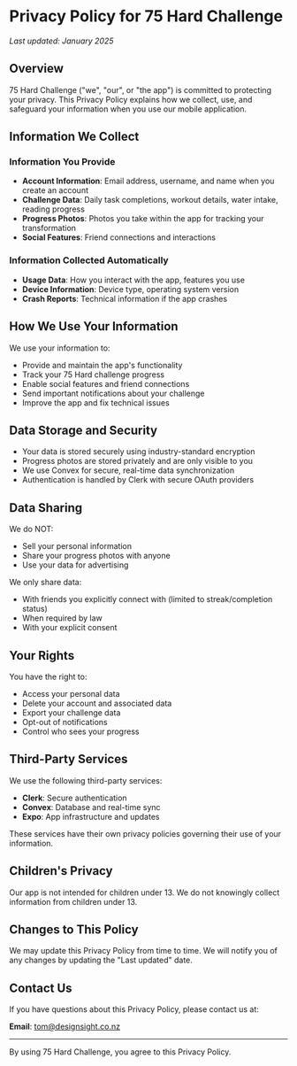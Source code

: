 # Privacy Policy for 75 Hard Challenge

*Last updated: January 2025*

## Overview

75 Hard Challenge ("we", "our", or "the app") is committed to protecting your privacy. This Privacy Policy explains how we collect, use, and safeguard your information when you use our mobile application.

## Information We Collect

### Information You Provide
- **Account Information**: Email address, username, and name when you create an account
- **Challenge Data**: Daily task completions, workout details, water intake, reading progress
- **Progress Photos**: Photos you take within the app for tracking your transformation
- **Social Features**: Friend connections and interactions

### Information Collected Automatically
- **Usage Data**: How you interact with the app, features you use
- **Device Information**: Device type, operating system version
- **Crash Reports**: Technical information if the app crashes

## How We Use Your Information

We use your information to:
- Provide and maintain the app's functionality
- Track your 75 Hard challenge progress
- Enable social features and friend connections
- Send important notifications about your challenge
- Improve the app and fix technical issues

## Data Storage and Security

- Your data is stored securely using industry-standard encryption
- Progress photos are stored privately and are only visible to you
- We use Convex for secure, real-time data synchronization
- Authentication is handled by Clerk with secure OAuth providers

## Data Sharing

We do NOT:
- Sell your personal information
- Share your progress photos with anyone
- Use your data for advertising

We only share data:
- With friends you explicitly connect with (limited to streak/completion status)
- When required by law
- With your explicit consent

## Your Rights

You have the right to:
- Access your personal data
- Delete your account and associated data
- Export your challenge data
- Opt-out of notifications
- Control who sees your progress

## Third-Party Services

We use the following third-party services:
- **Clerk**: Secure authentication
- **Convex**: Database and real-time sync
- **Expo**: App infrastructure and updates

These services have their own privacy policies governing their use of your information.

## Children's Privacy

Our app is not intended for children under 13. We do not knowingly collect information from children under 13.

## Changes to This Policy

We may update this Privacy Policy from time to time. We will notify you of any changes by updating the "Last updated" date.

## Contact Us

If you have questions about this Privacy Policy, please contact us at:

**Email**: tom@designsight.co.nz

---

By using 75 Hard Challenge, you agree to this Privacy Policy.